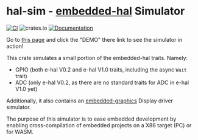 # hal-sim - [embedded-hal](https://github.com/rust-embedded/embedded-hal) Simulator

[![CI](https://github.com/ivmarkov/hal-sim/actions/workflows/ci.yml/badge.svg)](https://github.com/ivmarkov/hal-sim/actions/workflows/ci.yml)
![crates.io](https://img.shields.io/crates/v/hal-sim.svg)
[![Documentation](https://docs.rs/hal-sim/badge.svg)](https://docs.rs/hal-sim)

Go to [this page](https://github.com/ivmarkov/ruwm) and click the "DEMO" there link to see the simulator in action!

This crate simulates a small portion of the embedded-hal traits. Namely:
* GPIO (both e-hal V0.2 and e-hal V1.0 traits, including the async `Wait` trait)
* ADC (only e-hal V0.2, as there are no standard traits for ADC in e-hal V1.0 yet)

Additionally, it also contains an [embedded-graphics](https://github.com/embedded-graphics/embedded-graphics) Display driver simulator.

The purpose of this simulator is to ease embedded development by enabling cross-compilation of embedded projects on a X86 target (PC) or for WASM.
